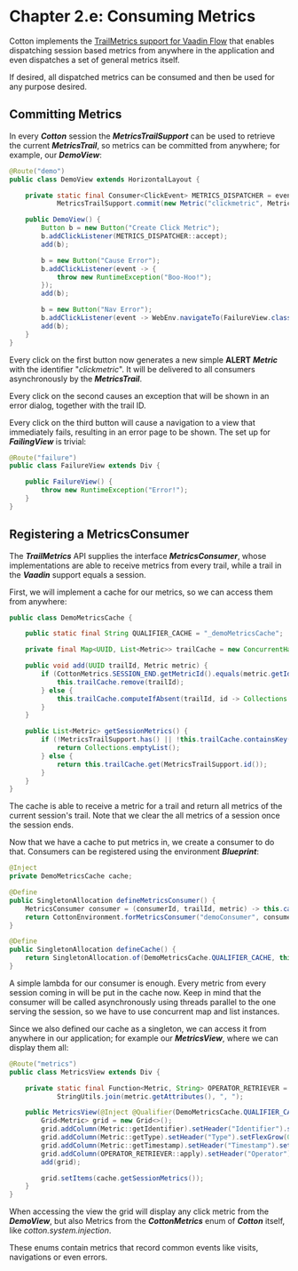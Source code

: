 # Chapter 2.e: Consuming Metrics

Cotton implements the [TrailMetrics support for Vaadin Flow](https://github.com/MantledIllusion/trail-metrics/tree/master/trail-metrics-support-vaadin-flow) that enables dispatching session based metrics from anywhere in the application and even dispatches a set of general metrics itself.

If desired, all dispatched metrics can be consumed and then be used for any purpose desired.

## Committing Metrics

In every **_Cotton_** session the **_MetricsTrailSupport_** can be used to retrieve the current **_MetricsTrail_**, so metrics can be committed from anywhere; for example, our **_DemoView_**:

````java
@Route("demo")
public class DemoView extends HorizontalLayout {

    private static final Consumer<ClickEvent> METRICS_DISPATCHER = event ->
            MetricsTrailSupport.commit(new Metric("clickmetric", MetricType.ALERT));

    public DemoView() {
        Button b = new Button("Create Click Metric");
        b.addClickListener(METRICS_DISPATCHER::accept);
        add(b);

        b = new Button("Cause Error");
        b.addClickListener(event -> {
            throw new RuntimeException("Boo-Hoo!");
        });
        add(b);

        b = new Button("Nav Error");
        b.addClickListener(event -> WebEnv.navigateTo(FailureView.class));
        add(b);
    }
}
````

Every click on the first button now generates a new simple **ALERT** **_Metric_** with the identifier "_clickmetric_". It will be delivered to all consumers asynchronously by the **_MetricsTrail_**.

Every click on the second causes an exception that will be shown in an error dialog, together with the trail ID.

Every click on the third button will cause a navigation to a view that immediately fails, resulting in an error page to be shown. The set up for **_FailingView_** is trivial:

```java
@Route("failure")
public class FailureView extends Div {

    public FailureView() {
        throw new RuntimeException("Error!");
    }
}
```

## Registering a MetricsConsumer

The **_TrailMetrics_** API supplies the interface **_MetricsConsumer_**, whose implementations are able to receive metrics from every trail, while a trail in the **_Vaadin_** support equals a session.

First, we will implement a cache for our metrics, so we can access them from anywhere:

````java
public class DemoMetricsCache {

    public static final String QUALIFIER_CACHE = "_demoMetricsCache";

    private final Map<UUID, List<Metric>> trailCache = new ConcurrentHashMap<>();

    public void add(UUID trailId, Metric metric) {
        if (CottonMetrics.SESSION_END.getMetricId().equals(metric.getIdentifier())) {
            this.trailCache.remove(trailId);
        } else {
            this.trailCache.computeIfAbsent(trailId, id -> Collections.synchronizedList(new ArrayList<>())).add(metric);
        }
    }

    public List<Metric> getSessionMetrics() {
        if (!MetricsTrailSupport.has() || !this.trailCache.containsKey(MetricsTrailSupport.id())) {
            return Collections.emptyList();
        } else {
            return this.trailCache.get(MetricsTrailSupport.id());
        }
    }
}
````

The cache is able to receive a metric for a trail and return all metrics of the current session's trail. Note that we clear the all metrics of a session once the session ends.

Now that we have a cache to put metrics in, we create a consumer to do that. Consumers can be registered using the environment **_Blueprint_**:

````java
@Inject
private DemoMetricsCache cache;

@Define
public SingletonAllocation defineMetricsConsumer() {
    MetricsConsumer consumer = (consumerId, trailId, metric) -> this.cache.add(trailId, metric);
    return CottonEnvironment.forMetricsConsumer("demoConsumer", consumer, null, null);
}

@Define
public SingletonAllocation defineCache() {
    return SingletonAllocation.of(DemoMetricsCache.QUALIFIER_CACHE, this.cache);
}
````

A simple lambda for our consumer is enough. Every metric from every session coming in will be put in the cache now. Keep in mind that the consumer will be called asynchronously using threads parallel to the one serving the session, so we have to use concurrent map and list instances.

Since we also defined our cache as a singleton, we can access it from anywhere in our application; for example our **_MetricsView_**, where we can display them all:

````java
@Route("metrics")
public class MetricsView extends Div {

    private static final Function<Metric, String> OPERATOR_RETRIEVER = metric ->
            StringUtils.join(metric.getAttributes(), ", ");

    public MetricsView(@Inject @Qualifier(DemoMetricsCache.QUALIFIER_CACHE) DemoMetricsCache cache) {
        Grid<Metric> grid = new Grid<>();
        grid.addColumn(Metric::getIdentifier).setHeader("Identifier").setFlexGrow(0).setWidth("200px");
        grid.addColumn(Metric::getType).setHeader("Type").setFlexGrow(0);
        grid.addColumn(Metric::getTimestamp).setHeader("Timestamp").setFlexGrow(0).setWidth("300px");
        grid.addColumn(OPERATOR_RETRIEVER::apply).setHeader("Operator").setFlexGrow(1);
        add(grid);

        grid.setItems(cache.getSessionMetrics());
    }
}
````

When accessing the view the grid will display any click metric from the **_DemoView_**, but also Metrics from the **_CottonMetrics_** enum of **_Cotton_** itself, like _cotton.system.injection_.

These enums contain metrics that record common events like visits, navigations or even errors.